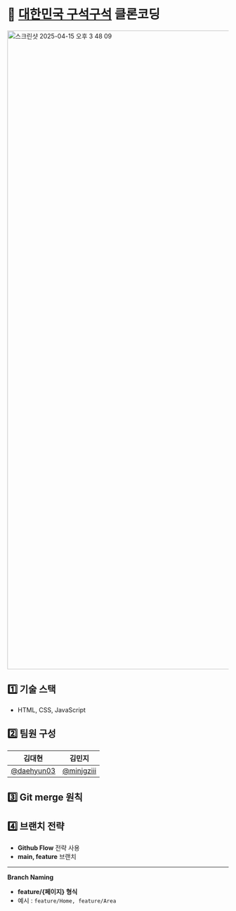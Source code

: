 # 📍 [대한민국 구석구석](https://korean.visitkorea.or.kr/main/main.do) 클론코딩
<img width="1455" alt="스크린샷 2025-04-15 오후 3 48 09" src="https://github.com/user-attachments/assets/b05add36-9e3d-486e-8167-c26fbbe7fdc8" />


## 1️⃣ 기술 스택

- HTML, CSS, JavaScript

## **2️⃣ 팀원 구성**

| **김대현** | **김민지** |
| --- | --- |
| [@daehyun03](https://github.com/daehyun03) | [@minjgziii](https://github.com/minjgziii) |

## **3️⃣ Git merge 원칙**

## **4️⃣ 브랜치 전략**

- **Github Flow** 전략 사용
- **main, feature** 브랜치

---

**Branch Naming**

- **feature/{페이지} 형식**
- 예시 : `feature/Home, feature/Area`
